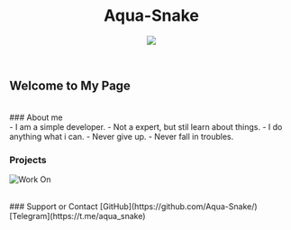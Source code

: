<div style="text-align:center"><h1>Aqua-Snake</h1></div>
<p align="center">
  <img src="https://i.ibb.co/nmNMqr6/aqlogo.png" />
</p>


<br>
<h2>Welcome to My Page </h2>

<br>
### About me 
<br>
- I am a simple developer.
- Not a expert, but stil learn about things.
- I do anything what i can.
- Never give up.
- Never fall in troubles.

### Projects 
![Work On](https://i.ibb.co/jf9Tkq6/logo.jpg)


<br>
### Support or Contact
[GitHub](https://github.com/Aqua-Snake/)
[Telegram](https://t.me/aqua_snake)
